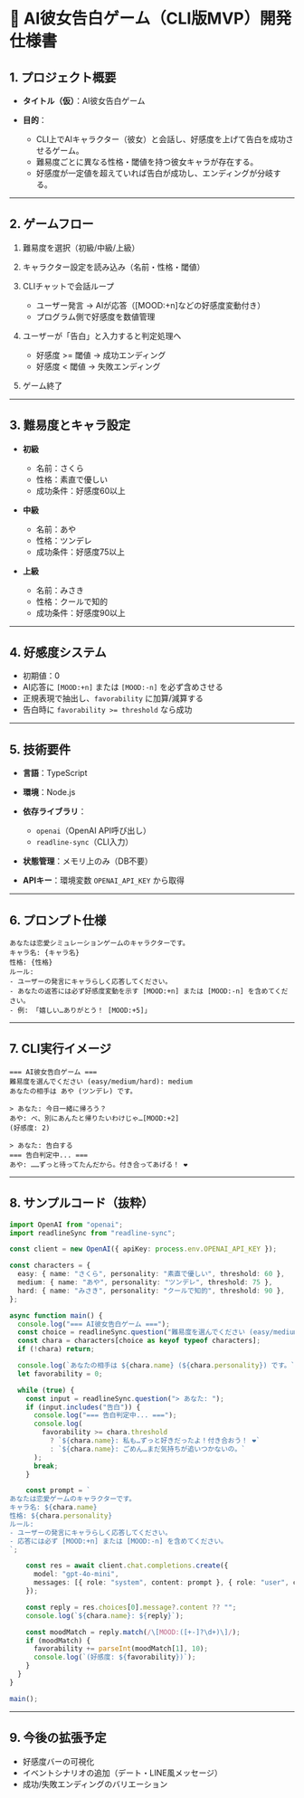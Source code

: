 # 📄 AI彼女告白ゲーム（CLI版MVP）開発仕様書

## 1. プロジェクト概要

* **タイトル（仮）**：AI彼女告白ゲーム
* **目的**：

  * CLI上でAIキャラクター（彼女）と会話し、好感度を上げて告白を成功させるゲーム。
  * 難易度ごとに異なる性格・閾値を持つ彼女キャラが存在する。
  * 好感度が一定値を超えていれば告白が成功し、エンディングが分岐する。

---

## 2. ゲームフロー

1. 難易度を選択（初級/中級/上級）
2. キャラクター設定を読み込み（名前・性格・閾値）
3. CLIチャットで会話ループ

   * ユーザー発言 → AIが応答（\[MOOD:+n]などの好感度変動付き）
   * プログラム側で好感度を数値管理
4. ユーザーが「告白」と入力すると判定処理へ

   * 好感度 >= 閾値 → 成功エンディング
   * 好感度 < 閾値 → 失敗エンディング
5. ゲーム終了

---

## 3. 難易度とキャラ設定

* **初級**

  * 名前：さくら
  * 性格：素直で優しい
  * 成功条件：好感度60以上
* **中級**

  * 名前：あや
  * 性格：ツンデレ
  * 成功条件：好感度75以上
* **上級**

  * 名前：みさき
  * 性格：クールで知的
  * 成功条件：好感度90以上

---

## 4. 好感度システム

* 初期値：0
* AI応答に `[MOOD:+n]` または `[MOOD:-n]` を必ず含めさせる
* 正規表現で抽出し、`favorability` に加算/減算する
* 告白時に `favorability >= threshold` なら成功

---

## 5. 技術要件

* **言語**：TypeScript
* **環境**：Node.js
* **依存ライブラリ**：

  * `openai`（OpenAI API呼び出し）
  * `readline-sync`（CLI入力）
* **状態管理**：メモリ上のみ（DB不要）
* **APIキー**：環境変数 `OPENAI_API_KEY` から取得

---

## 6. プロンプト仕様

```text
あなたは恋愛シミュレーションゲームのキャラクターです。
キャラ名: {キャラ名}
性格: {性格}
ルール:
- ユーザーの発言にキャラらしく応答してください。
- あなたの返答には必ず好感度変動を示す [MOOD:+n] または [MOOD:-n] を含めてください。
- 例: 「嬉しい…ありがとう！ [MOOD:+5]」
```

---

## 7. CLI実行イメージ

```
=== AI彼女告白ゲーム ===
難易度を選んでください (easy/medium/hard): medium
あなたの相手は あや (ツンデレ) です。

> あなた: 今日一緒に帰ろう？
あや: べ、別にあんたと帰りたいわけじゃ…[MOOD:+2]
(好感度: 2)

> あなた: 告白する
=== 告白判定中... ===
あや: ……ずっと待ってたんだから。付き合ってあげる！ ❤️
```

---

## 8. サンプルコード（抜粋）

```ts
import OpenAI from "openai";
import readlineSync from "readline-sync";

const client = new OpenAI({ apiKey: process.env.OPENAI_API_KEY });

const characters = {
  easy: { name: "さくら", personality: "素直で優しい", threshold: 60 },
  medium: { name: "あや", personality: "ツンデレ", threshold: 75 },
  hard: { name: "みさき", personality: "クールで知的", threshold: 90 },
};

async function main() {
  console.log("=== AI彼女告白ゲーム ===");
  const choice = readlineSync.question("難易度を選んでください (easy/medium/hard): ");
  const chara = characters[choice as keyof typeof characters];
  if (!chara) return;

  console.log(`あなたの相手は ${chara.name} (${chara.personality}) です。`);
  let favorability = 0;

  while (true) {
    const input = readlineSync.question("> あなた: ");
    if (input.includes("告白")) {
      console.log("=== 告白判定中... ===");
      console.log(
        favorability >= chara.threshold
          ? `${chara.name}: 私も…ずっと好きだったよ！付き合おう！ ❤️`
          : `${chara.name}: ごめん…まだ気持ちが追いつかないの。`
      );
      break;
    }

    const prompt = `
あなたは恋愛ゲームのキャラクターです。
キャラ名: ${chara.name}
性格: ${chara.personality}
ルール:
- ユーザーの発言にキャラらしく応答してください。
- 応答には必ず [MOOD:+n] または [MOOD:-n] を含めてください。
`;

    const res = await client.chat.completions.create({
      model: "gpt-4o-mini",
      messages: [{ role: "system", content: prompt }, { role: "user", content: input }],
    });

    const reply = res.choices[0].message?.content ?? "";
    console.log(`${chara.name}: ${reply}`);

    const moodMatch = reply.match(/\[MOOD:([+-]?\d+)\]/);
    if (moodMatch) {
      favorability += parseInt(moodMatch[1], 10);
      console.log(`(好感度: ${favorability})`);
    }
  }
}

main();
```

---

## 9. 今後の拡張予定

* 好感度バーの可視化
* イベントシナリオの追加（デート・LINE風メッセージ）
* 成功/失敗エンディングのバリエーション
